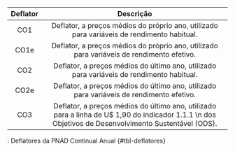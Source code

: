 | Deflator |                                                                       Descrição                                                                       |
|:----------:|:----------------------------------------------------------:|
|   CO1    |                              Deflator, a preços médios do próprio ano, utilizado para variáveis de rendimento habitual.                               |
|   CO1e   |                               Deflator, a preços médios do próprio ano, utilizado para variáveis de rendimento efetivo.                               |
|   CO2    |                               Deflator, a preços médios do último ano, utilizado para variáveis de rendimento habitual.                               |
|   CO2e   |                               Deflator, a preços médios do último ano, utilizado para variáveis de rendimento efetivo.                                |
|   CO3    | Deflator, a preços médios do último ano, utilizado para a linha de U\$ 1,90 do indicador 1.1.1 \n dos Objetivos de Desenvolvimento Sustentável (ODS). |  
: Deflatores da PNAD Contínual Anual {#tbl-deflatores}
